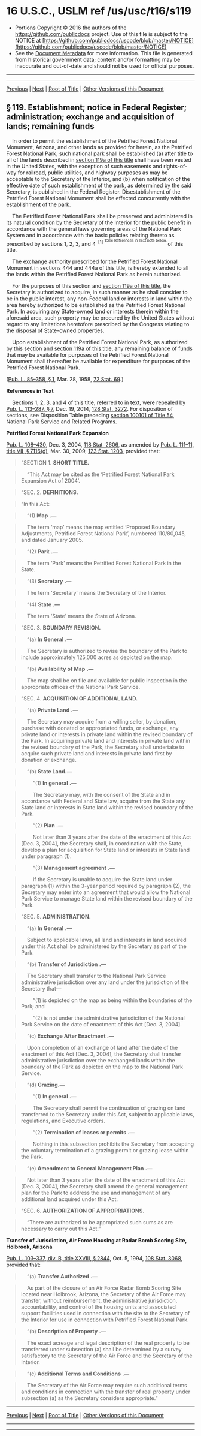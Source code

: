 ---
---

# 16 U.S.C., USLM ref /us/usc/t16/s119

* Portions Copyright © 2016 the authors of the https://github.com/publicdocs project.
  Use of this file is subject to the NOTICE at [https://github.com/publicdocs/uscode/blob/master/NOTICE](https://github.com/publicdocs/uscode/blob/master/NOTICE)
* See the [Document Metadata](././../../../../..//README.md) for more information.
  This file is generated from historical government data; content and/or formatting may be inaccurate and out-of-date and should not be used for official purposes.

----------
----------

[Previous](./../../../../..//us/usc/t16/ch1/schXIII/m__us_usc_t16_ch1_schXIII.md) | [Next](./../../../../..//us/usc/t16/ch1/schXIII/m__us_usc_t16_s119a.md) | [Root of Title](./../../../../../) | [Other Versions of this Document](https://publicdocs.github.io/go/links?ns=uslm&ref=%2Fus%2Fusc%2Ft16%2Fs119)

## § 119. Establishment; notice in Federal Register; administration; exchange and acquisition of lands; remaining funds

    In order to permit the establishment of the Petrified Forest National Monument, Arizona, and other lands as provided for herein, as the Petrified Forest National Park, such national park shall be established (a) after title to all of the lands described in [section 119a of this title][/us/usc/t16/s119a] shall have been vested in the United States, with the exception of such easements and rights-of-way for railroad, public utilities, and highway purposes as may be acceptable to the Secretary of the Interior, and (b) when notification of the effective date of such establishment of the park, as determined by the said Secretary, is published in the Federal Register. Disestablishment of the Petrified Forest National Monument shall be effected concurrently with the establishment of the park.

    The Petrified Forest National Park shall be preserved and administered in its natural condition by the Secretary of the Interior for the public benefit in accordance with the general laws governing areas of the National Park System and in accordance with the basic policies relating thereto as prescribed by sections 1, 2, 3, and 4  <sup>\[1\]</sup>  <sup><sup> 1 See References in Text note below. </sup></sup>  of this title.

    The exchange authority prescribed for the Petrified Forest National Monument in sections 444 and 444a of this title, is hereby extended to all the lands within the Petrified Forest National Park as herein authorized.

    For the purposes of this section and [section 119a of this title][/us/usc/t16/s119a], the Secretary is authorized to acquire, in such manner as he shall consider to be in the public interest, any non-Federal land or interests in land within the area hereby authorized to be established as the Petrified Forest National Park. In acquiring any State-owned land or interests therein within the aforesaid area, such property may be procured by the United States without regard to any limitations heretofore prescribed by the Congress relating to the disposal of State-owned properties.

    Upon establishment of the Petrified Forest National Park, as authorized by this section and [section 119a of this title][/us/usc/t16/s119a], any remaining balance of funds that may be available for purposes of the Petrified Forest National Monument shall thereafter be available for expenditure for purposes of the Petrified Forest National Park.

([Pub. L. 85–358, § 1][/us/pl/85/358/s1], Mar. 28, 1958, [72 Stat. 69][/us/stat/72/69].)

 __References in Text__ 

    Sections 1, 2, 3, and 4 of this title, referred to in text, were repealed by [Pub. L. 113–287, § 7][/us/pl/113/287/s7], Dec. 19, 2014, [128 Stat. 3272][/us/stat/128/3272]. For disposition of sections, see Disposition Table preceding [section 100101 of Title 54][/us/usc/t54/s100101], National Park Service and Related Programs.

 __Petrified Forest National Park Expansion__ 

[Pub. L. 108–430][/us/pl/108/430], Dec. 3, 2004, [118 Stat. 2606][/us/stat/118/2606], as amended by [Pub. L. 111–11, title VII, § 7116(d)][/us/pl/111/11/s7116/d], Mar. 30, 2009, [123 Stat. 1203][/us/stat/123/1203], provided that:

> “SECTION 1. __SHORT TITLE.__ 

>     “This Act may be cited as the ‘Petrified Forest National Park Expansion Act of 2004’.

> “SEC. 2. __DEFINITIONS.__ 

> “In this Act:

>     “(1)  __Map__  __.—__ 

>     The term ‘map’ means the map entitled ‘Proposed Boundary Adjustments, Petrified Forest National Park’, numbered 110/80,045, and dated January 2005.

>     “(2)  __Park__  __.—__ 

>     The term ‘Park’ means the Petrified Forest National Park in the State.

>     “(3)  __Secretary__  __.—__ 

>     The term ‘Secretary’ means the Secretary of the Interior.

>     “(4)  __State__  __.—__ 

>     The term ‘State’ means the State of Arizona.

> “SEC. 3. __BOUNDARY REVISION.__ 

>     “(a)  __In General__  __.—__ 

>     The Secretary is authorized to revise the boundary of the Park to include approximately 125,000 acres as depicted on the map.

>     “(b)  __Availability of Map__  __.—__ 

>     The map shall be on file and available for public inspection in the appropriate offices of the National Park Service.

> “SEC. 4. __ACQUISITION OF ADDITIONAL LAND.__ 

>     “(a)  __Private Land__  __.—__ 

>     The Secretary may acquire from a willing seller, by donation, purchase with donated or appropriated funds, or exchange, any private land or interests in private land within the revised boundary of the Park. In acquiring private land and interests in private land within the revised boundary of the Park, the Secretary shall undertake to acquire such private land and interests in private land first by donation or exchange.

>     “(b) __State Land.—__ 

>         “(1)  __In general__  __.—__ 

>         The Secretary may, with the consent of the State and in accordance with Federal and State law, acquire from the State any State land or interests in State land within the revised boundary of the Park.

>         “(2)  __Plan__  __.—__ 

>         Not later than 3 years after the date of the enactment of this Act \[Dec. 3, 2004\], the Secretary shall, in coordination with the State, develop a plan for acquisition for State land or interests in State land under paragraph (1).

>         “(3)  __Management agreement__  __.—__ 

>         If the Secretary is unable to acquire the State land under paragraph (1) within the 3-year period required by paragraph (2), the Secretary may enter into an agreement that would allow the National Park Service to manage State land within the revised boundary of the Park.

> “SEC. 5. __ADMINISTRATION.__ 

>     “(a)  __In General__  __.—__ 

>     Subject to applicable laws, all land and interests in land acquired under this Act shall be administered by the Secretary as part of the Park.

>     “(b)  __Transfer of Jurisdiction__  __.—__ 

>     The Secretary shall transfer to the National Park Service administrative jurisdiction over any land under the jurisdiction of the Secretary that—

>         “(1) is depicted on the map as being within the boundaries of the Park; and

>         “(2) is not under the administrative jurisdiction of the National Park Service on the date of enactment of this Act \[Dec. 3, 2004\].

>     “(c)  __Exchange After Enactment__  __.—__ 

>     Upon completion of an exchange of land after the date of the enactment of this Act \[Dec. 3, 2004\], the Secretary shall transfer administrative jurisdiction over the exchanged lands within the boundary of the Park as depicted on the map to the National Park Service.

>     “(d) __Grazing.—__ 

>         “(1)  __In general__  __.—__ 

>         The Secretary shall permit the continuation of grazing on land transferred to the Secretary under this Act, subject to applicable laws, regulations, and Executive orders.

>         “(2)  __Termination of leases or permits__  __.—__ 

>         Nothing in this subsection prohibits the Secretary from accepting the voluntary termination of a grazing permit or grazing lease within the Park.

>     “(e)  __Amendment to General Management Plan__  __.—__ 

>     Not later than 3 years after the date of the enactment of this Act \[Dec. 3, 2004\], the Secretary shall amend the general management plan for the Park to address the use and management of any additional land acquired under this Act.

> “SEC. 6. __AUTHORIZATION OF APPROPRIATIONS.__ 

>     “There are authorized to be appropriated such sums as are necessary to carry out this Act.”

 __Transfer of Jurisdiction, Air Force Housing at Radar Bomb Scoring Site, Holbrook, Arizona__ 

[Pub. L. 103–337, div. B, title XXVIII, § 2844][/us/pl/103/337/s2844], Oct. 5, 1994, [108 Stat. 3068][/us/stat/108/3068], provided that:

>     “(a)  __Transfer Authorized__  __.—__ 

>     As part of the closure of an Air Force Radar Bomb Scoring Site located near Holbrook, Arizona, the Secretary of the Air Force may transfer, without reimbursement, the administrative jurisdiction, accountability, and control of the housing units and associated support facilities used in connection with the site to the Secretary of the Interior for use in connection with Petrified Forest National Park.

>     “(b)  __Description of Property__  __.—__ 

>     The exact acreage and legal description of the real property to be transferred under subsection (a) shall be determined by a survey satisfactory to the Secretary of the Air Force and the Secretary of the Interior.

>     “(c)  __Additional Terms and Conditions__  __.—__ 

>     The Secretary of the Air Force may require such additional terms and conditions in connection with the transfer of real property under subsection (a) as the Secretary considers appropriate.”

----------

[Previous](./../../../../..//us/usc/t16/ch1/schXIII/m__us_usc_t16_ch1_schXIII.md) | [Next](./../../../../..//us/usc/t16/ch1/schXIII/m__us_usc_t16_s119a.md) | [Root of Title](./../../../../../) | [Other Versions of this Document](https://publicdocs.github.io/go/links?ns=uslm&ref=%2Fus%2Fusc%2Ft16%2Fs119)

----------
----------

[/us/usc/t16/s119a]: https://publicdocs.github.io/go/links?ns=uslm&ref=%2Fus%2Fusc%2Ft16%2Fs119a
[/us/usc/t16/s119a]: https://publicdocs.github.io/go/links?ns=uslm&ref=%2Fus%2Fusc%2Ft16%2Fs119a
[/us/usc/t16/s119a]: https://publicdocs.github.io/go/links?ns=uslm&ref=%2Fus%2Fusc%2Ft16%2Fs119a
[/us/pl/85/358/s1]: https://publicdocs.github.io/go/links?ns=uslm&ref=%2Fus%2Fpl%2F85%2F358%2Fs1
[/us/stat/72/69]: https://publicdocs.github.io/go/links?ns=uslm&ref=%2Fus%2Fstat%2F72%2F69
[/us/pl/113/287/s7]: https://publicdocs.github.io/go/links?ns=uslm&ref=%2Fus%2Fpl%2F113%2F287%2Fs7
[/us/stat/128/3272]: https://publicdocs.github.io/go/links?ns=uslm&ref=%2Fus%2Fstat%2F128%2F3272
[/us/usc/t54/s100101]: https://publicdocs.github.io/go/links?ns=uslm&ref=%2Fus%2Fusc%2Ft54%2Fs100101
[/us/pl/108/430]: https://publicdocs.github.io/go/links?ns=uslm&ref=%2Fus%2Fpl%2F108%2F430
[/us/stat/118/2606]: https://publicdocs.github.io/go/links?ns=uslm&ref=%2Fus%2Fstat%2F118%2F2606
[/us/pl/111/11/s7116/d]: https://publicdocs.github.io/go/links?ns=uslm&ref=%2Fus%2Fpl%2F111%2F11%2Fs7116%2Fd
[/us/stat/123/1203]: https://publicdocs.github.io/go/links?ns=uslm&ref=%2Fus%2Fstat%2F123%2F1203
[/us/pl/103/337/s2844]: https://publicdocs.github.io/go/links?ns=uslm&ref=%2Fus%2Fpl%2F103%2F337%2Fs2844
[/us/stat/108/3068]: https://publicdocs.github.io/go/links?ns=uslm&ref=%2Fus%2Fstat%2F108%2F3068


